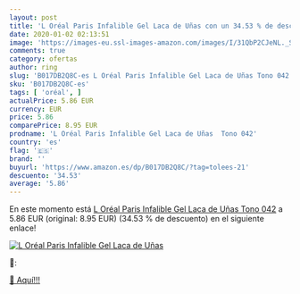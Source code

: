 ```yaml
---
layout: post
title: 'L Oréal Paris Infalible Gel Laca de Uñas con un 34.53 % de descuento'
date: 2020-01-02 02:13:51
image: 'https://images-eu.ssl-images-amazon.com/images/I/31QbP2CJeNL._SL400_.jpg'
comments: true
category: ofertas
author: ring
slug: 'B017DB2Q8C-es L Oréal Paris Infalible Gel Laca de Uñas Tono 042'
sku: 'B017DB2Q8C-es'
tags: [ 'oréal', ]
actualPrice: 5.86 EUR
currency: EUR
price: 5.86
comparePrice: 8.95 EUR
prodname: 'L Oréal Paris Infalible Gel Laca de Uñas  Tono 042'
country: 'es'
flag: '🇪🇸'
brand: ''
buyurl: 'https://www.amazon.es/dp/B017DB2Q8C/?tag=tolees-21'
descuento: '34.53'
average: '5.86'
---
```


En este momento está [L Oréal Paris Infalible Gel Laca de Uñas  Tono 042](https://www.amazon.es/dp/B017DB2Q8C/?tag=tolees-21) a 5.86 EUR (original: 8.95 EUR) (34.53 %  de descuento) en el siguiente enlace!

[![L Oréal Paris Infalible Gel Laca de Uñas](https://images-eu.ssl-images-amazon.com/images/I/31QbP2CJeNL._SL400_.jpg)](https://www.amazon.es/dp/B017DB2Q8C/?tag=tolees-21)

🔎:


[🛒 Aquí!!!](https://www.amazon.es/dp/B017DB2Q8C/?tag=tolees-21)
